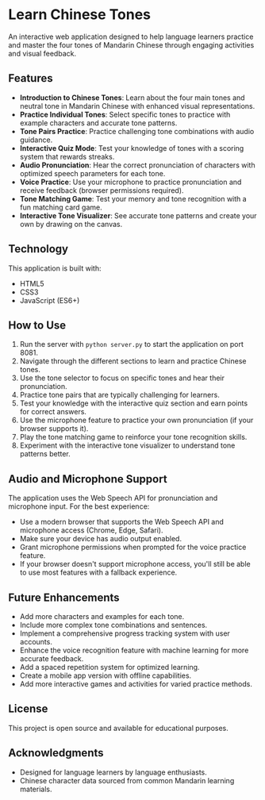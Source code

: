 # Learn Chinese Tones

An interactive web application designed to help language learners practice and master the four tones of Mandarin Chinese through engaging activities and visual feedback.

## Features

- **Introduction to Chinese Tones**: Learn about the four main tones and neutral tone in Mandarin Chinese with enhanced visual representations.
- **Practice Individual Tones**: Select specific tones to practice with example characters and accurate tone patterns.
- **Tone Pairs Practice**: Practice challenging tone combinations with audio guidance.
- **Interactive Quiz Mode**: Test your knowledge of tones with a scoring system that rewards streaks.
- **Audio Pronunciation**: Hear the correct pronunciation of characters with optimized speech parameters for each tone.
- **Voice Practice**: Use your microphone to practice pronunciation and receive feedback (browser permissions required).
- **Tone Matching Game**: Test your memory and tone recognition with a fun matching card game.
- **Interactive Tone Visualizer**: See accurate tone patterns and create your own by drawing on the canvas.

## Technology

This application is built with:
- HTML5
- CSS3
- JavaScript (ES6+)

## How to Use

1. Run the server with `python server.py` to start the application on port 8081.
2. Navigate through the different sections to learn and practice Chinese tones.
3. Use the tone selector to focus on specific tones and hear their pronunciation.
4. Practice tone pairs that are typically challenging for learners.
5. Test your knowledge with the interactive quiz section and earn points for correct answers.
6. Use the microphone feature to practice your own pronunciation (if your browser supports it).
7. Play the tone matching game to reinforce your tone recognition skills.
8. Experiment with the interactive tone visualizer to understand tone patterns better.

## Audio and Microphone Support

The application uses the Web Speech API for pronunciation and microphone input. For the best experience:
- Use a modern browser that supports the Web Speech API and microphone access (Chrome, Edge, Safari).
- Make sure your device has audio output enabled.
- Grant microphone permissions when prompted for the voice practice feature.
- If your browser doesn't support microphone access, you'll still be able to use most features with a fallback experience.

## Future Enhancements

- Add more characters and examples for each tone.
- Include more complex tone combinations and sentences.
- Implement a comprehensive progress tracking system with user accounts.
- Enhance the voice recognition feature with machine learning for more accurate feedback.
- Add a spaced repetition system for optimized learning.
- Create a mobile app version with offline capabilities.
- Add more interactive games and activities for varied practice methods.

## License

This project is open source and available for educational purposes.

## Acknowledgments

- Designed for language learners by language enthusiasts.
- Chinese character data sourced from common Mandarin learning materials.

